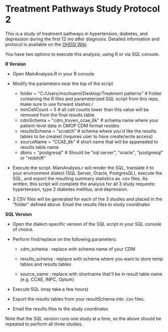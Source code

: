 Treatment Pathways Study Protocol 2
===============

This is a study of treatment pathways in hypertension, diabetes, and depression during the first 12 mo after diagnosis.  Detailed information and protocol is available on the [OHDSI Wiki](http://www.ohdsi.org/web/wiki/doku.php?id=research:treatment_pathways_in_hypertension).

You have two options to execute this analysis, using R or via SQL console.

**R Version**

- Open MainAnalysis.R in your R console
- Modify the parameters near the top of the script
    -	folder        = "C:/Users/mschuemi/Desktop/Treatment patterns" # Folder containing the R files and parameterized SQL script from this repo, make sure to use forward slashes /
    -	minCellCount  = 5   # all cell counts lower than this value will be removed from the final results table
    -	cdmSchema     = "cdm_truven_ccae_6k"   # schema name where your patient-level data in OMOP CDM format resides
    -	resultsSchema = "scratch"  # schema where you'd like the results tables to be created (requires user to have create/write access)
    -	sourceName    = "CCAE_6k"  # short name that will be appeneded to results table name
    -  	dbms          = "postgresql"  	  # Should be "sql server", "oracle", "postgresql" or "redshift"
 
- Execute the script.
	MainAnalysis.r will render the SQL, translate it to your environment dialect (SQL Server, Oracle, PostgresQL), execute the SQL, and export the resulting summary statistics as .csv files.   As written, this script will complete the analysis for all 3 study requests:  hypertension, type 2 diabetes mellitus, and depression.
- 3 CSV files will be generated for each of the 3 studies and placed in the "folder" defined above.  Email the results files to study coordinator.

**SQL Version**

- Open the dialect-specific version of the SQL script in your SQL console of choice.
- Perform find/replace on the following parameters:
 
    - cdm_schema  :  replace with schema name of your CDM

    - results_schema  : replace with schema where you want to store temp tables and results tables

    - source_name  :  replace with shortname that'll be in result table name (e.g. CCAE, INPC, Optum)

- Execute SQL (may take a few hours)
- Export the results tables from your resultSchema into .csv files.
- Email the results files to the study coordinator.

Note that the SQL version runs one study at a time, so the above should be repeated to perform all three studies.
